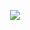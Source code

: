 <p align="center">
  <img src="https://capsule-render.vercel.app/api?type=waving&color=0:00B4DB,100:0083B0&height=100&section=header&text=hello%20there!&fontSize=30&fontColor=ffffff&textAlignY=bottom&animation=fadeIn" />
</p>
